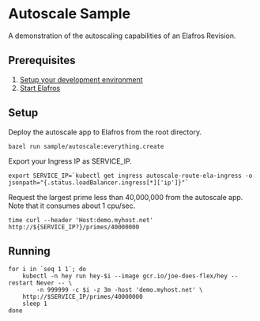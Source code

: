 # Autoscale Sample

A demonstration of the autoscaling capabilities of an Elafros Revision.

## Prerequisites

1. [Setup your development environment](../../DEVELOPMENT.md#getting-started)
2. [Start Elafros](../../README.md#start-elafros)

## Setup

Deploy the autoscale app to Elafros from the root directory.

```shell
bazel run sample/autoscale:everything.create
```

Export your Ingress IP as SERVICE_IP.

```shell
export SERVICE_IP=`kubectl get ingress autoscale-route-ela-ingress -o jsonpath="{.status.loadBalancer.ingress[*]['ip']}"`
```

Request the largest prime less than 40,000,000 from the autoscale app.  Note that it consumes about 1 cpu/sec.

```shell
time curl --header 'Host:demo.myhost.net' http://${SERVICE_IP?}/primes/40000000
```

## Running



```shell
for i in `seq 1 1`; do
    kubectl -n hey run hey-$i --image gcr.io/joe-does-flex/hey --restart Never -- \
        -n 999999 -c $i -z 3m -host 'demo.myhost.net' \
	http://$SERVICE_IP/primes/40000000
    sleep 1
done
```